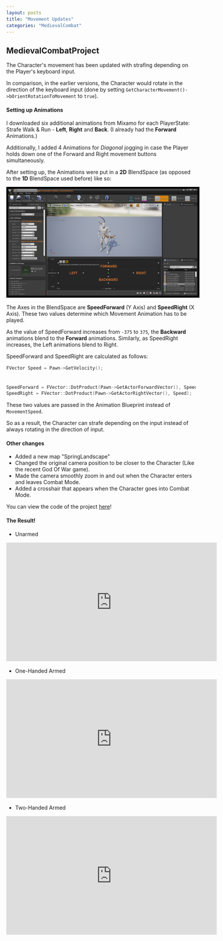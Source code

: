 ```yaml
---
layout: posts
title: "Movement Updates"
categories: "MedievalCombat"
---
```


## MedievalCombatProject

The Character's movement has been updated with strafing depending on the Player's keyboard input.

In comparison, in the earlier versions, the Character would rotate in the direction of the keyboard input (done by 
setting `GetCharacterMovement()->bOrientRotationToMovement` to `true`).

#### Setting up Animations

I downloaded six additional animations from Mixamo for each PlayerState: Strafe Walk & Run - **Left**, **Right** and **Back**. (I already
had the **Forward** Animations.)

Additionally, I added 4 Animations for *Diagonal* jogging in case the Player holds down one of the Forward and Right movement buttons simultaneously.

After setting up, the Animations were put in a **2D** BlendSpace (as opposed to the **1D** BlendSpace used before) like so:

<img src = "/postassets/UnarmedNormal2DBlendSpace.png"  style="border:5px solid black">

The Axes in the BlendSpace are **SpeedForward** (Y Axis) and **SpeedRight** (X Axis). These two values determine which Movement Animation has 
to be played. 

As the value of SpeedForward increases from `-375` to `375`, the **Backward** animations blend to the **Forward** animations. Similarly, as SpeedRight
increases, the Left animations blend to Right.

SpeedForward and SpeedRight are calculated as follows:

```cpp
FVector Speed = Pawn->GetVelocity();


SpeedForward = FVector::DotProduct(Pawn->GetActorForwardVector(), Speed);
SpeedRight = FVector::DotProduct(Pawn->GetActorRightVector(), Speed);

```

These two values are passed in the Animation Blueprint instead of `MovementSpeed`.

So as a result, the Character can strafe depending on the input instead of always rotating in the direction of input. 

#### Other changes

 - Added a new map "SpringLandscape"
 - Changed the original camera position to be closer to the Character (Like the recent God Of War game).
 - Made the camera smoothly zoom in and out when the Character enters and leaves Combat Mode.
 - Added a crosshair that appears when the Character goes into Combat Mode.

 You can view the code of the project [here](https://github.com/1Gokul/MedievalCombatProject)!

#### The Result! 

- Unarmed 
<iframe src="https://www.youtube.com/embed/rCqZrePd7QY" width="560" height="315" frameborder="0"> </iframe> 

- One-Handed Armed 
<iframe src="https://www.youtube.com/embed/igm6e9REARU" width="560" height="315" frameborder="0"> </iframe> 

- Two-Handed Armed
<iframe src="https://www.youtube.com/embed/7jS1zQTWJCA" width="560" height="315" frameborder="0"> </iframe> 
